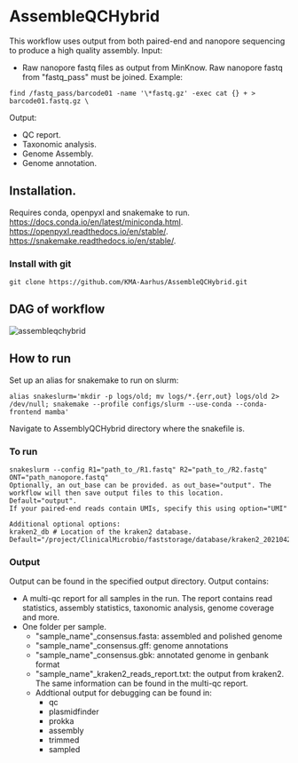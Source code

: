 # AssembleQCHybrid
This workflow uses output from both paired-end and nanopore sequencing to produce a high quality assembly.
Input: 
- Raw nanopore fastq files as output from MinKnow. Raw nanopore fastq from "fastq_pass" must be joined. Example: 
```
find /fastq_pass/barcode01 -name '\*fastq.gz' -exec cat {} + > barcode01.fastq.gz \
```
Output:  
- QC report. 
- Taxonomic analysis. 
- Genome Assembly. 
- Genome annotation. 
## Installation. 
Requires conda, openpyxl and snakemake to run.  
https://docs.conda.io/en/latest/miniconda.html. 
https://openpyxl.readthedocs.io/en/stable/.  
https://snakemake.readthedocs.io/en/stable/. 

### Install with git
```
git clone https://github.com/KMA-Aarhus/AssembleQCHybrid.git
```
## DAG of workflow
![assembleqchybrid](https://user-images.githubusercontent.com/90172976/165513150-c4cd306d-ab01-4964-b82c-1b0dfd637550.png)

## How to run
Set up an alias for snakemake to run on slurm:
```
alias snakeslurm='mkdir -p logs/old; mv logs/*.{err,out} logs/old 2> /dev/null; snakemake --profile configs/slurm --use-conda --conda-frontend mamba'
```
Navigate to AssemblyQCHybrid directory where the snakefile is.  


### To run 
```
snakeslurm --config R1="path_to_/R1.fastq" R2="path_to_/R2.fastq" ONT="path_nanopore.fastq"
Optionally, an out_base can be provided. as out_base="output". The workflow will then save output files to this location. Default="output".
If your paired-end reads contain UMIs, specify this using option="UMI"

Additional optional options:
kraken2_db # Location of the kraken2 database. Default="/project/ClinicalMicrobio/faststorage/database/kraken2_20210423"
```
### Output
Output can be found in the specified output directory. Output contains:
* A multi-qc report for all samples in the run. The report contains read statistics, assembly statistics, taxonomic analysis, genome coverage and more.
* One folder per sample.
  * "sample_name"_consensus.fasta: assembled and polished genome
  * "sample_name"_consensus.gff: genome annotations
  * "sample_name"_consensus.gbk: annotated genome in genbank format
  * "sample_name"_kraken2_reads_report.txt: the output from kraken2. The same information can be found in the multi-qc report.
  * Addtional output for debugging can be found in:
    * qc
    * plasmidfinder
    * prokka
    * assembly
    * trimmed
    * sampled

